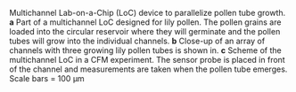 Multichannel Lab-on-a-Chip (LoC) device to parallelize pollen tube growth. **a** Part of a multichannel LoC designed for lily pollen. The pollen grains are loaded into the circular reservoir where they will germinate and the pollen tubes will grow into the individual channels. **b** Close-up of an array of channels with three growing lily pollen tubes is shown in. **c** Scheme of the multichannel LoC in a CFM experiment. The sensor probe is placed in front of the channel and measurements are taken when the pollen tube emerges. Scale bars = 100 µm